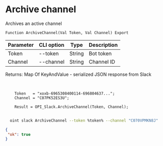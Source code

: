 ﻿---
sidebar_position: 4
---

# Archive channel
 Archives an active channel



`Function ArchiveChannel(Val Token, Val Channel) Export`

  | Parameter | CLI option | Type | Description |
  |-|-|-|-|
  | Token | --token | String | Bot token |
  | Channel | --channel | String | Channel ID |

  
  Returns:  Map Of KeyAndValue - serialized JSON response from Slack

<br/>




```bsl title="Code example"
    Token   = "xoxb-6965308400114-696804637...";
    Channel = "C07PK52ES3U";

    Result = OPI_Slack.ArchiveChannel(Token, Channel);
```



```sh title="CLI command example"
    
  oint slack ArchiveChannel --token %token% --channel "C070VPMKN8J"

```

```json title="Result"
{
 "ok": true
}
```
